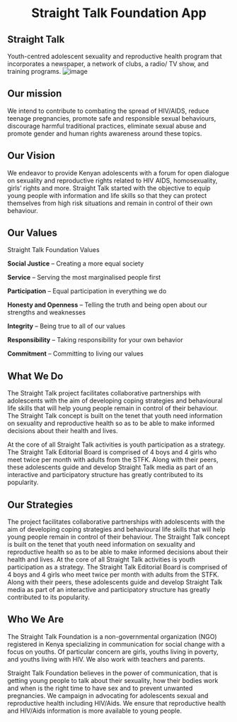 <h1 align="center">Straight Talk Foundation App </h1>

## Straight Talk
Youth-centred adolescent sexuality and reproductive health program that incorporates a newspaper, a network of clubs, a radio/ TV show, and training programs.
![image](https://user-images.githubusercontent.com/11560987/38654566-9a3c202a-3dd5-11e8-8818-ff3e0a3c22a8.png)
## Our mission

We intend to contribute to combating the spread of HIV/AIDS, reduce teenage pregnancies, promote safe and responsible sexual behaviours, discourage harmful traditional practices, eliminate sexual abuse and promote gender and human rights awareness around these topics.

## Our Vision

We endeavor to provide Kenyan adolescents with a forum for open dialogue on sexuality and reproductive rights related to HIV AIDS, homosexuality, girls’ rights and more. Straight Talk started with the objective to equip young people with information and life skills so that they can protect themselves from high risk situations and remain in control of their own behaviour.

## Our Values

Straight Talk Foundation Values

**Social Justice** – Creating a more equal society

**Service** – Serving the most marginalised people first

**Participation** – Equal participation in everything we do

**Honesty and Openness** – Telling the truth and being open about our strengths and weaknesses

**Integrity** – Being true to all of our values

**Responsibility** – Taking responsibility for your own behavior

**Commitment** – Committing to living our values

## What We Do
The Straight Talk project facilitates collaborative partnerships with adolescents with the aim of developing coping strategies and behavioural life skills that will help young people remain in control of their behaviour. The Straight Talk concept is built on the tenet that youth need information on sexuality and reproductive health so as to be able to make informed decisions about their health and lives.

At the core of all Straight Talk activities is youth participation as a strategy. The Straight Talk Editorial Board is comprised of 4 boys and 4 girls who meet twice per month with adults from the STFK. Along with their peers, these adolescents guide and develop Straight Talk media as part of an interactive and participatory structure has greatly contributed to its popularity.

## Our Strategies
The project facilitates collaborative partnerships with adolescents with the aim of developing coping strategies and behavioural life skills that will help young people remain in control of their behaviour. The Straight Talk concept is built on the tenet that youth need information on sexuality and reproductive health so as to be able to make informed decisions about their health and lives. At the core of all Straight Talk activities is youth participation as a strategy. The Straight Talk Editorial Board is comprised of 4 boys and 4 girls who meet twice per month with adults from the STFK. Along with their peers, these adolescents guide and develop Straight Talk media as part of an interactive and participatory structure has greatly contributed to its popularity.

## Who We Are
The Straight Talk Foundation is a non-governmental organization (NGO) registered in Kenya specializing in communication for social change with a focus on youths. Of particular concern are girls, youths living in poverty, and youths living with HIV. We also work with teachers and parents.

Straight Talk Foundation believes in the power of communication, that is getting young people to talk about their sexuality, how their bodies work and when is the right time to have sex and to prevent unwanted pregnancies. We campaign in advocating for adolescents sexual and reproductive health including HIV/Aids. We ensure that reproductive health and HIV/Aids information is more available to young people.
